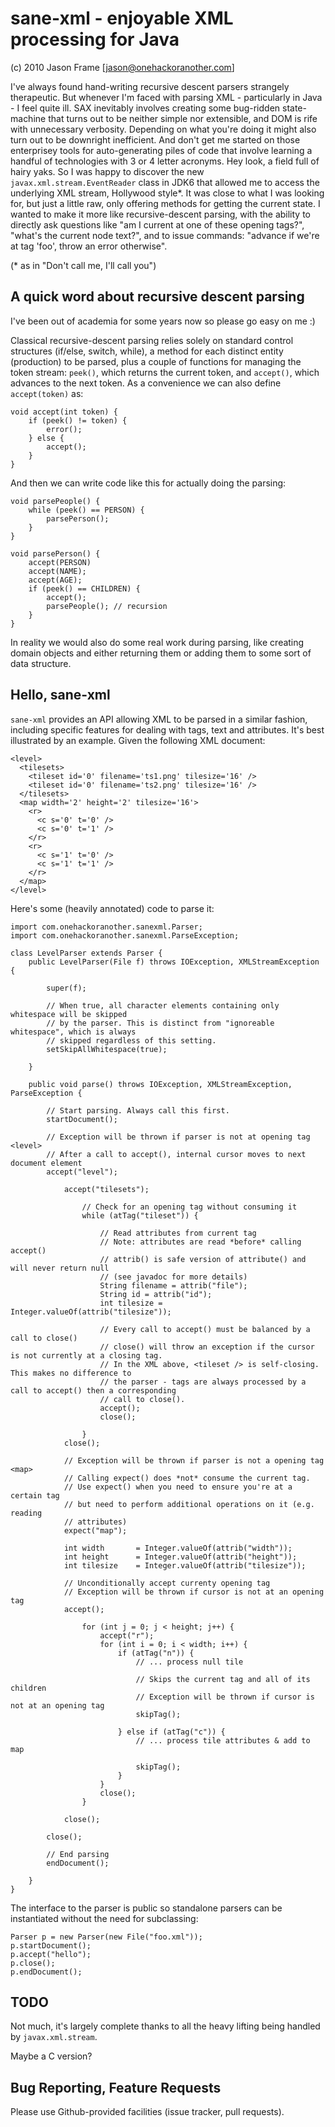 sane-xml - enjoyable XML processing for Java
============================================

(c) 2010 Jason Frame [jason@onehackoranother.com]

I've always found hand-writing recursive descent parsers strangely therapeutic. But whenever I'm faced with parsing XML - particularly in Java - I feel quite ill. SAX inevitably involves creating some bug-ridden state-machine that turns out to be neither simple nor extensible, and DOM is rife with unnecessary verbosity. Depending on what you're doing it might also turn out to be downright inefficient. And don't get me started on those enterprisey tools for auto-generating piles of code that involve learning a handful of technologies with 3 or 4 letter acronyms. Hey look, a field full of hairy yaks. So I was happy to discover the new `javax.xml.stream.EventReader` class in JDK6 that allowed me to access the underlying XML stream, Hollywood style*. It was close to what I was looking for, but just a little raw, only offering methods for getting the current state. I wanted to make it more like recursive-descent parsing, with the ability to directly ask questions like "am I current at one of these opening tags?", "what's the current node text?", and to issue commands: "advance if we're at tag 'foo', throw an error otherwise".

(* as in "Don't call me, I'll call you")

A quick word about recursive descent parsing
--------------------------------------------

I've been out of academia for some years now so please go easy on me :)

Classical recursive-descent parsing relies solely on standard control structures (if/else, switch, while), a method for each distinct entity (production) to be parsed, plus a couple of functions for managing the token stream: `peek()`, which returns the current token, and `accept()`, which advances to the next token. As a convenience we can also define `accept(token)` as:

    void accept(int token) {
        if (peek() != token) {
            error();
        } else {
            accept();
        }
    }

And then we can write code like this for actually doing the parsing:

    void parsePeople() {
        while (peek() == PERSON) {
            parsePerson();
        }
    }

    void parsePerson() {
        accept(PERSON)
        accept(NAME);
        accept(AGE);
        if (peek() == CHILDREN) {
            accept();
            parsePeople(); // recursion
        }
    }
    
In reality we would also do some real work during parsing, like creating domain objects and either returning them or adding them to some sort of data structure.
    
Hello, sane-xml
---------------

`sane-xml` provides an API allowing XML to be parsed in a similar fashion, including specific features for dealing with tags, text and attributes. It's best illustrated by an example. Given the following XML document:

    <level>
      <tilesets>
        <tileset id='0' filename='ts1.png' tilesize='16' />
        <tileset id='0' filename='ts2.png' tilesize='16' />
      </tilesets>
      <map width='2' height='2' tilesize='16'>
        <r>
          <c s='0' t='0' />
          <c s='0' t='1' />
        </r>
        <r>
          <c s='1' t='0' />
          <c s='1' t='1' />
        </r>
      </map>
    </level>

Here's some (heavily annotated) code to parse it:

    import com.onehackoranother.sanexml.Parser;
    import com.onehackoranother.sanexml.ParseException;

    class LevelParser extends Parser {
        public LevelParser(File f) throws IOException, XMLStreamException {
            
            super(f);
            
            // When true, all character elements containing only whitespace will be skipped
            // by the parser. This is distinct from "ignoreable whitespace", which is always
            // skipped regardless of this setting.
            setSkipAllWhitespace(true);
        
        }

        public void parse() throws IOException, XMLStreamException, ParseException {
            
            // Start parsing. Always call this first.
            startDocument();

            // Exception will be thrown if parser is not at opening tag <level>
            // After a call to accept(), internal cursor moves to next document element
            accept("level");

                accept("tilesets");
                
                    // Check for an opening tag without consuming it
                    while (atTag("tileset")) {
                        
                        // Read attributes from current tag
                        // Note: attributes are read *before* calling accept()
                        // attrib() is safe version of attribute() and will never return null
                        // (see javadoc for more details)
                        String filename = attrib("file");
                        String id = attrib("id");
                        int tilesize = Integer.valueOf(attrib("tilesize"));
                        
                        // Every call to accept() must be balanced by a call to close()
                        // close() will throw an exception if the cursor is not currently at a closing tag.
                        // In the XML above, <tileset /> is self-closing. This makes no difference to
                        // the parser - tags are always processed by a call to accept() then a corresponding
                        // call to close().
                        accept();
                        close();
                    
                    }
                close();

                // Exception will be thrown if parser is not a opening tag <map>
                // Calling expect() does *not* consume the current tag.
                // Use expect() when you need to ensure you're at a certain tag
                // but need to perform additional operations on it (e.g. reading
                // attributes)
                expect("map");

                int width       = Integer.valueOf(attrib("width"));
                int height      = Integer.valueOf(attrib("height"));
                int tilesize    = Integer.valueOf(attrib("tilesize"));

                // Unconditionally accept currenty opening tag
                // Exception will be thrown if cursor is not at an opening tag
                accept();

                    for (int j = 0; j < height; j++) {
                        accept("r");
                        for (int i = 0; i < width; i++) {
                            if (atTag("n")) {
                                // ... process null tile
                                
                                // Skips the current tag and all of its children
                                // Exception will be thrown if cursor is not at an opening tag
                                skipTag();
                            
                            } else if (atTag("c")) {
                                // ... process tile attributes & add to map
                                
                                skipTag();
                            }
                        }
                        close();
                    }

                close();

            close();

            // End parsing
            endDocument();
            
        }
    }

The interface to the parser is public so standalone parsers can be instantiated without the need for subclassing:

    Parser p = new Parser(new File("foo.xml"));
    p.startDocument();
    p.accept("hello");
    p.close();
    p.endDocument();
    
TODO
----

Not much, it's largely complete thanks to all the heavy lifting being handled by `javax.xml.stream`.

Maybe a C version?

Bug Reporting, Feature Requests
-------------------------------

Please use Github-provided facilities (issue tracker, pull requests).

